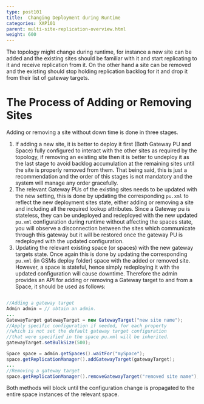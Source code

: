 ```yaml
---
type: post101
title:  Changing Deployment during Runtime
categories: XAP101
parent: multi-site-replication-overview.html
weight: 600
---
```





The topology might change during runtime, for instance a new site can be added and the existing sites should be familiar with it and start replicating to it and receive replication from it. On the other hand a site can be removed and the existing should stop holding replication backlog for it and drop it from their list of gateway targets.

# The Process of Adding or Removing Sites

Adding or removing a site without down time is done in three stages.

1. If adding a new site, it is better to deploy it first (Both Gateway PU and Space) fully configured to interact with the other sites as required by the topology, if removing an existing site then it is better to undeploy it as the last stage to avoid backlog accumulation at the remaining sites until the site is properly removed from them. That being said, this is just a recommendation and the order of this stages is not mandatory and the system will manage any order gracefully.
1. The relevant Gateway PUs of the existing sites needs to be updated with the new setting, this is done by updating the corresponding `pu.xml` to reflect the new deployment sites state, either adding or removing a site and including all the required lookup attributes. Since a Gateway pu is stateless, they can be undeployed and redeployed with the new updated `pu.xml` configuration during runtime without affecting the spaces state, you will observe a disconnection between the sites which communicate through this gateway but it will be restored once the gateway PU is redeployed with the updated configuration.
1. Updating the relevant existing space (or spaces) with the new gateway targets state. Once again this is done by updating the corresponding `pu.xml` (in GSMs deploy folder) space with the added or removed site. However, a space is stateful, hence simply redeploying it with the updated configuration will cause downtime. Therefore the admin provides an API for adding or removing a Gateway target to and from a Space, it should be used as follows:


```java

//Adding a gateway target
Admin admin = // obtain an admin.
...
GatewayTarget gatewayTarget = new GatewayTarget("new site name");
//Apply specific configuration if needed, for each property
//which is not set the default gateway target configuration
//that were specified in the space pu.xml will be inherited.
gatewayTarget.setBulkSize(500);

Space space = admin.getSpaces().waitFor("mySpace");
space.getReplicationManager().addGatewayTarget(gatewayTarget);
...
//Removing a gateway target
space.getReplicationManager().removeGatewayTarget("removed site name");
```

Both methods will block until the configuration change is propagated to the entire space instances of the relevant space.
